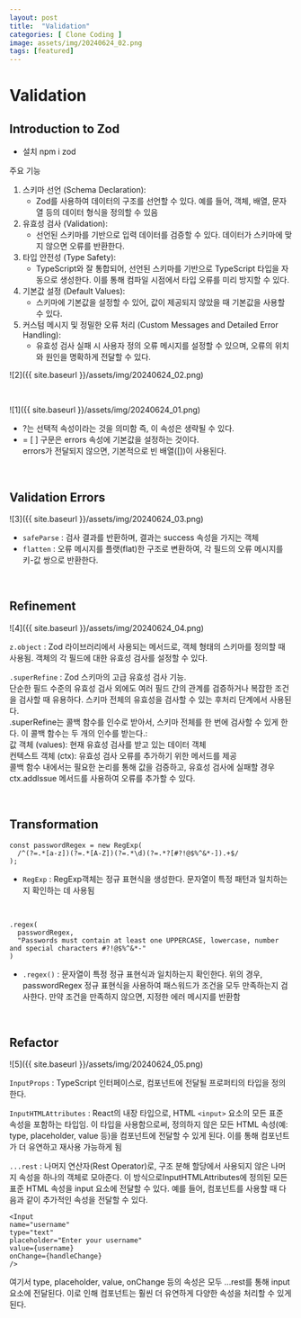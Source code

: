 ```yaml
---  
layout: post 
title:  "Validation" 
categories: [ Clone Coding ]  
image: assets/img/20240624_02.png
tags: [featured] 
--- 
```

  
# Validation  
  
## Introduction to Zod  
  
- 설치 npm i zod  
  
주요 기능  
1. 스키마 선언 (Schema Declaration):  
    * Zod를 사용하여 데이터의 구조를 선언할 수 있다. 예를 들어, 객체, 배열, 문자열 등의 데이터 형식을 정의할 수 있음  
2. 유효성 검사 (Validation):  
    * 선언된 스키마를 기반으로 입력 데이터를 검증할 수 있다. 데이터가 스키마에 맞지 않으면 오류를 반환한다.  
3. 타입 안전성 (Type Safety):  
    * TypeScript와 잘 통합되어, 선언된 스키마를 기반으로 TypeScript 타입을 자동으로 생성한다. 이를 통해 컴파일 시점에서 타입 오류를 미리 방지할 수 있다.  
4. 기본값 설정 (Default Values):  
    * 스키마에 기본값을 설정할 수 있어, 값이 제공되지 않았을 때 기본값을 사용할 수 있다.  
5. 커스텀 메시지 및 정밀한 오류 처리 (Custom Messages and Detailed Error Handling):  
    * 유효성 검사 실패 시 사용자 정의 오류 메시지를 설정할 수 있으며, 오류의 위치와 원인을 명확하게 전달할 수 있다.  
  
![2]({{ site.baseurl }}/assets/img/20240624_02.png)  
  
<br>  
  
![1]({{ site.baseurl }}/assets/img/20240624_01.png)  
  
- ?는 선택적 속성이라는 것을 의미함 즉, 이 속성은 생략될 수 있다.  
- = [ ] 구문은 errors 속성에 기본값을 설정하는 것이다.  
errors가 전달되지 않으면, 기본적으로 빈 배열([])이 사용된다.  

<br> 
  
## Validation Errors  
  
![3]({{ site.baseurl }}/assets/img/20240624_03.png)  
  
- `safeParse` : 검사 결과를 반환하며, 결과는 success 속성을 가지는 객체  
- `flatten` : 오류 메시지를 플랫(flat)한 구조로 변환하여, 각 필드의 오류 메시지를 키-값 쌍으로 반환한다.  

<br> 
  
## Refinement  
  
![4]({{ site.baseurl }}/assets/img/20240624_04.png)  
  
`z.object` : Zod 라이브러리에서 사용되는 메서드로, 객체 형태의 스키마를 정의할 때 사용됨. 객체의 각 필드에 대한 유효성 검사를 설정할 수 있다.  
  
`.superRefine` : Zod 스키마의 고급 유효성 검사 기능.   
단순한 필드 수준의 유효성 검사 외에도 여러 필드 간의 관계를 검증하거나 복잡한 조건을 검사할 때 유용하다. 스키마 전체의 유효성을 검사할 수 있는 후처리 단계에서 사용된다.  
.superRefine는 콜백 함수를 인수로 받아서, 스키마 전체를 한 번에 검사할 수 있게 한다. 이 콜백 함수는 두 개의 인수를 받는다.:  
값 객체 (values): 현재 유효성 검사를 받고 있는 데이터 객체  
컨텍스트 객체 (ctx): 유효성 검사 오류를 추가하기 위한 메서드를 제공  
콜백 함수 내에서는 필요한 논리를 통해 값을 검증하고, 유효성 검사에 실패할 경우 ctx.addIssue 메서드를 사용하여 오류를 추가할 수 있다. 

<br> 
  
## Transformation  
  
```  
const passwordRegex = new RegExp(  
  /^(?=.*[a-z])(?=.*[A-Z])(?=.*\d)(?=.*?[#?!@$%^&*-]).+$/  
);  
```  
  
- `RegExp` : RegExp객체는 정규 표현식을 생성한다. 문자열이 특정 패턴과 일치하는지 확인하는 데 사용됨  

<br> 
  
```  
.regex(  
  passwordRegex,  
  "Passwords must contain at least one UPPERCASE, lowercase, number and special characters #?!@$%^&*-"  
)  
```  
  
- `.regex()` : 문자열이 특정 정규 표현식과 일치하는지 확인한다. 위의 경우, passwordRegex 정규 표현식을 사용하여 패스워드가 조건을 모두 만족하는지 검사한다. 만약 조건을 만족하지 않으면, 지정한 에러 메시지를 반환함  

<br> 
  
## Refactor  
  
![5]({{ site.baseurl }}/assets/img/20240624_05.png)  
  
`InputProps` : TypeScript 인터페이스로, 컴포넌트에 전달될 프로퍼티의 타입을 정의한다.   
  
`InputHTMLAttributes` :  React의 내장 타입으로, HTML `<input>` 요소의 모든 표준 속성을 포함하는 타입임. 이 타입을 사용함으로써, 정의하지 않은 모든 HTML 속성(예: type, placeholder, value 등)을 컴포넌트에 전달할 수 있게 된다. 이를 통해 컴포넌트가 더 유연하고 재사용 가능하게 됨  
  
`...rest` : 나머지 연산자(Rest Operator)로, 구조 분해 할당에서 사용되지 않은 나머지 속성을 하나의 객체로 모아준다. 이 방식으로InputHTMLAttributes에 정의된 모든 표준 HTML 속성을 input 요소에 전달할 수 있다. 예를 들어, 컴포넌트를 사용할 때 다음과 같이 추가적인 속성을 전달할 수 있다.  
  
```  
<Input   
name="username"   
type="text"   
placeholder="Enter your username"   
value={username}   
onChange={handleChange}   
/>  
```  
  
여기서 type, placeholder, value, onChange 등의 속성은 모두 ...rest를 통해 input 요소에 전달된다. 이로 인해 컴포넌트는 훨씬 더 유연하게 다양한 속성을 처리할 수 있게 된다.  
  
  